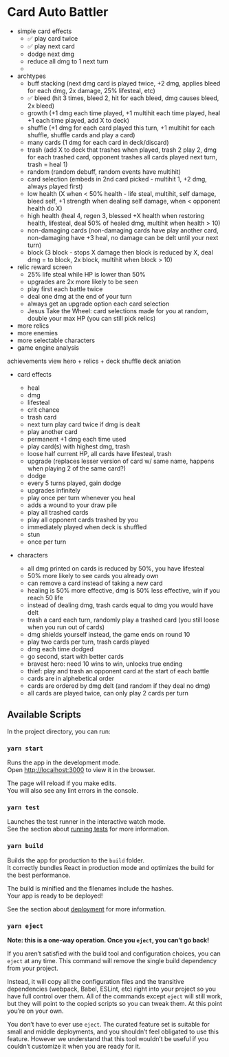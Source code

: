 # Card Auto Battler

- simple card effects
  - ✅ play card twice
  - ✅ play next card
  - dodge next dmg
  - reduce all dmg to 1 next turn
  -
- archtypes
  - buff stacking (next dmg card is played twice, +2 dmg, applies bleed for each dmg, 2x damage, 25% lifesteal, etc)
  - ✅ bleed (hit 3 times, bleed 2, hit for each bleed, dmg causes bleed, 2x bleed)
  - growth (+1 dmg each time played, +1 multihit each time played, heal +1 each time played, add X to deck)
  - shuffle (+1 dmg for each card played this turn, +1 multihit for each shuffle, shuffle cards and play a card)
  - many cards (1 dmg for each card in deck/discard)
  - trash (add X to deck that trashes when played, trash 2 play 2, dmg for each trashed card, opponent trashes all cards played next turn, trash = heal 1)
  - random (random debuff, random events have multihit)
  - card selection (embeds in 2nd card picked - multihit 1, +2 dmg, always played first)
  - low health (X when < 50% health - life steal, multihit, self damage, bleed self, +1 strength when dealing self damage, when < opponent health do X)
  - high health (heal 4, regen 3, blessed +X health when restoring health, lifesteal, deal 50% of healed dmg, multihit when health > 10)
  - non-damaging cards (non-damaging cards have play another card, non-damaging have +3 heal, no damage can be delt until your next turn)
  - block (3 block - stops X damage then block is reduced by X, deal dmg = to block, 2x block, multihit when block > 10)
- relic reward screen
  - 25% life steal while HP is lower than 50%
  - upgrades are 2x more likely to be seen
  - play first each battle twice
  - deal one dmg at the end of your turn
  - always get an upgrade option each card selection
  - Jesus Take the Wheel: card selections made for you at random, double your max HP (you can still pick relics)
- more relics
- more enemies
- more selectable characters
- game engine analysis

achievements
view hero + relics + deck
shuffle deck aniation

- card effects

  - heal
  - dmg
  - lifesteal
  - crit chance
  - trash card
  - next turn play card twice if dmg is dealt
  - play another card
  - permanent +1 dmg each time used
  - play card(s) with highest dmg, trash
  - loose half current HP, all cards have lifesteal, trash
  - upgrade (replaces lesser version of card w/ same name, happens when playing 2 of the same card?)
  - dodge
  - every 5 turns played, gain dodge
  - upgrades infinitely
  - play once per turn whenever you heal
  - adds a wound to your draw pile
  - play all trashed cards
  - play all opponent cards trashed by you
  - immediately played when deck is shuffled
  - stun
  - once per turn

- characters
  - all dmg printed on cards is reduced by 50%, you have lifesteal
  - 50% more likely to see cards you already own
  - can remove a card instead of taking a new card
  - healing is 50% more effective, dmg is 50% less effective, win if you reach 50 life
  - instead of dealing dmg, trash cards equal to dmg you would have delt
  - trash a card each turn, randomly play a trashed card (you still loose when you run out of cards)
  - dmg shields yourself instead, the game ends on round 10
  - play two cards per turn, trash cards played
  - dmg each time dodged
  - go second, start with better cards
  - bravest hero: need 10 wins to win, unlocks true ending
  - thief: play and trash an opponent card at the start of each battle
  - cards are in alphebetical order
  - cards are ordered by dmg delt (and random if they deal no dmg)
  - all cards are played twice, can only play 2 cards per turn

## Available Scripts

In the project directory, you can run:

### `yarn start`

Runs the app in the development mode.\
Open [http://localhost:3000](http://localhost:3000) to view it in the browser.

The page will reload if you make edits.\
You will also see any lint errors in the console.

### `yarn test`

Launches the test runner in the interactive watch mode.\
See the section about [running tests](https://facebook.github.io/create-react-app/docs/running-tests) for more information.

### `yarn build`

Builds the app for production to the `build` folder.\
It correctly bundles React in production mode and optimizes the build for the best performance.

The build is minified and the filenames include the hashes.\
Your app is ready to be deployed!

See the section about [deployment](https://facebook.github.io/create-react-app/docs/deployment) for more information.

### `yarn eject`

**Note: this is a one-way operation. Once you `eject`, you can’t go back!**

If you aren’t satisfied with the build tool and configuration choices, you can `eject` at any time. This command will remove the single build dependency from your project.

Instead, it will copy all the configuration files and the transitive dependencies (webpack, Babel, ESLint, etc) right into your project so you have full control over them. All of the commands except `eject` will still work, but they will point to the copied scripts so you can tweak them. At this point you’re on your own.

You don’t have to ever use `eject`. The curated feature set is suitable for small and middle deployments, and you shouldn’t feel obligated to use this feature. However we understand that this tool wouldn’t be useful if you couldn’t customize it when you are ready for it.
